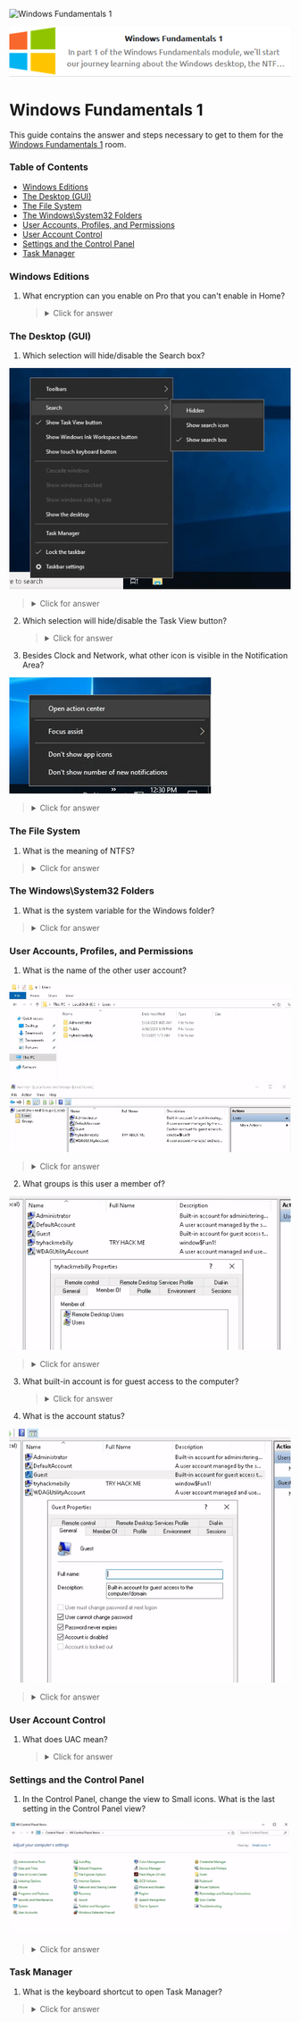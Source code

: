 ![Windows Fundamentals 1](https://assets.tryhackme.com/room-banners/windows.png)

<p align="center">
   <img src="https://github.com/Kevinovitz/TryHackMe_Writeups/blob/main/windowsfundamentals1/Windows_Fundamentals_1_Cover.png" alt="Windows Fundamentals 1 Logo">
</p>

# Windows Fundamentals 1

This guide contains the answer and steps necessary to get to them for the [Windows Fundamentals 1](https://tryhackme.com/room/windowsfundamentals1) room.

### Table of Contents

- [Windows Editions](#windows-editions)
- [The Desktop (GUI)](#the-desktop-gui)
- [The File System](#the-file-system)
- [The Windows\System32 Folders](#the-windows\system32-folders)
- [User Accounts, Profiles, and Permissions](#user-accounts,-profiles,-and-permissions)
- [User Account Control](#user-account-control)
- [Settings and the Control Panel](#settings-and-the-control-panel)
- [Task Manager](#task-manager)

### Windows Editions

1. What encryption can you enable on Pro that you can't enable in Home?

   ><details><summary>Click for answer</summary>BitLocker</details>

### The Desktop (GUI)



1.  Which selection will hide/disable the Search box?

![Searchbox](https://github.com/Kevinovitz/TryHackMe_Writeups/blob/main/windowsfundamentals1/Windows_Fundamentals_1_Searchbox.png)


   ><details><summary>Click for answer</summary>Hidden</details>

2. Which selection will hide/disable the Task View button?



   ><details><summary>Click for answer</summary>Show Task View button</details>

3. Besides Clock and Network, what other icon is visible in the Notification Area?

![Action Center](https://github.com/Kevinovitz/TryHackMe_Writeups/blob/main/windowsfundamentals1/Windows_Fundamentals_1_Action_Center.png)

   ><details><summary>Click for answer</summary>Action Center</details>


### The File System



1.  What is the meaning of NTFS? 

   ><details><summary>Click for answer</summary>New Technology File System</details>


### The Windows\System32 Folders



1.  What is the system variable for the Windows folder? 

   ><details><summary>Click for answer</summary>%windir%</details>

### User Accounts, Profiles, and Permissions



1. What is the name of the other user account?

![Other Users](https://github.com/Kevinovitz/TryHackMe_Writeups/blob/main/windowsfundamentals1/Windows_Fundamentals_1_Other_Users.png)
![Lusrmgr Users](https://github.com/Kevinovitz/TryHackMe_Writeups/blob/main/windowsfundamentals1/Windows_Fundamentals_1_Lusrmgr_Users.png)

   ><details><summary>Click for answer</summary>tryhackmebilly</details>

2. What groups is this user a member of?

![Lusrmgr Groups](https://github.com/Kevinovitz/TryHackMe_Writeups/blob/main/windowsfundamentals1/Windows_Fundamentals_1_Lusrmgr_Groups.png)

   ><details><summary>Click for answer</summary>Remote Desktop Users,Users</details>

3. What built-in account is for guest access to the computer?

   ><details><summary>Click for answer</summary>Guest</details>

4. What is the account status?

![Lusrmgr Guest](https://github.com/Kevinovitz/TryHackMe_Writeups/blob/main/windowsfundamentals1/Windows_Fundamentals_1_Lusrmgr_Guest.png)

   ><details><summary>Click for answer</summary>Account is disabled</details>



### User Account Control


1. What does UAC mean? 

   ><details><summary>Click for answer</summary>User Account Control</details>

### Settings and the Control Panel


1. In the Control Panel, change the view to Small icons. What is the last setting in the Control Panel view? 

![Control Panel](https://github.com/Kevinovitz/TryHackMe_Writeups/blob/main/windowsfundamentals1/Windows_Fundamentals_1_Control_Panel.png)

   ><details><summary>Click for answer</summary>Windows Defender Firewall</details>

### Task Manager 

1.  What is the keyboard shortcut to open Task Manager? 


   ><details><summary>Click for answer</summary>Ctrl+Shift+Esc</details>

